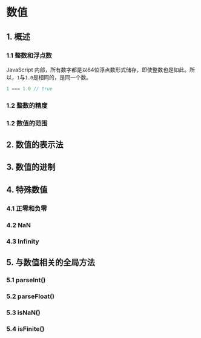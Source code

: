 # 数值

## 1. 概述

### 1.1 整数和浮点数

JavaScript 内部，所有数字都是以64位浮点数形式储存，即使整数也是如此。所以，`1`与`1.0`是相同的，是同一个数。

```js
1 === 1.0 // true
```

### 1.2 整数的精度

### 1.2 数值的范围

## 2. 数值的表示法


## 3. 数值的进制


## 4. 特殊数值

### 4.1 正零和负零

### 4.2 NaN

### 4.3 Infinity


## 5. 与数值相关的全局方法

### 5.1 parseInt()

### 5.2 parseFloat()

### 5.3 isNaN()


### 5.4 isFinite()